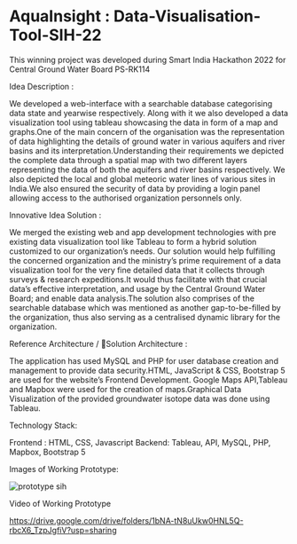 # AquaInsight : Data-Visualisation-Tool-SIH-22

This winning project was developed during Smart India Hackathon 2022 for Central Ground Water Board PS-RK114

Idea Description :

We developed a web-interface with a searchable database categorising data state and yearwise respectively. Along with it we also developed a data visualization tool using tableau showcasing the data in form of a map and graphs.One of the main concern of the organisation was the representation of data highlighting the details of ground water in various aquifers and river basins and its interpretation.Understanding their requirements we depicted the complete data through a spatial map with two different layers representing the data of both the aquifers and river basins respectively. We also depicted the local and global meteoric water lines of various sites in India.We also ensured the security of data by providing a login panel allowing access to the authorised organization personnels only.

Innovative Idea Solution :

We merged the existing web and app development technologies with pre existing data visualization tool like Tableau to form a hybrid solution customized to our organization’s needs. Our solution would help fulfilling the concerned organization and the ministry’s prime requirement of a data visualization tool for the very fine detailed data that it collects through surveys & research expeditions.It would thus facilitate with that crucial data’s effective interpretation, and usage by the Central Ground Water Board; and enable data analysis.The solution also comprises of the searchable database which was mentioned as another gap-to-be-filled by the organization, thus also serving as a centralised dynamic library for the organization. 

Reference Architecture / Solution Architecture :

The application has used MySQL and PHP for user database creation and management to provide data security.HTML, JavaScript & CSS, Bootstrap 5 are used for the website’s Frontend Development. Google Maps API,Tableau and Mapbox were used for the creation of maps.Graphical Data Visualization of the provided groundwater isotope data was done using Tableau.

Technology Stack:

Frontend : HTML, CSS, Javascript
Backend: Tableau, API, MySQL, PHP, Mapbox, Bootstrap 5

Images of Working Prototype:

![prototype sih](https://github.com/yashasveed/Data-Visualisation-Tool--SIH-22/assets/83113038/564da16d-a26c-4b29-9aa8-27b2f3685d2c)

Video of Working Prototype

https://drive.google.com/drive/folders/1bNA-tN8uUkw0HNL5Q-rbcX6_TzpJgfiV?usp=sharing



